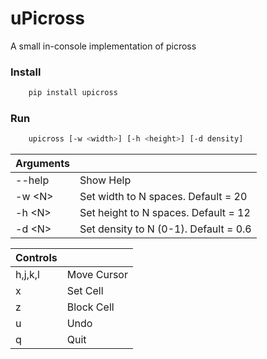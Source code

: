 # uPicross
A small in-console implementation of picross

### Install
```bash
    pip install upicross
```

### Run
```bash
    upicross [-w <width>] [-h <height>] [-d density]
```    

|Arguments|                                       |
|---------|---------------------------------------|
|--help   |Show Help                              |
|-w \<N>  |Set width to N spaces. Default = 20    |
|-h \<N>  |Set height to N spaces. Default = 12   |
|-d \<N>  |Set density to N  (0-1). Default = 0.6 |


|Controls|           |
|--------|-----------|
|h,j,k,l |Move Cursor|
|x       |Set Cell   |
|z       |Block Cell |
|u       |Undo       |
|q       |Quit       |
